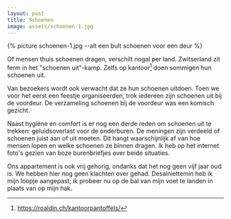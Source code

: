 ```yaml
---
layout: post
title: Schoenen
image: assets/schoenen-1.jpg
---
```


{% picture schoenen-1.jpg --alt een bult schoenen voor een deur %}

Of mensen thuis schoenen dragen, verschilt nogal per land. Zwitserland zit ferm in het "schoenen uit"-kamp. Zelfs op kantoor[^1] doen sommigen hun schoenen uit.

Van bezoekers wordt ook verwacht dat ze hun schoenen uitdoen. Toen we voor het eerst een feestje organiseerden, trok iedereen zijn schoenen uit bij de voordeur. De verzameling schoenen bij de voordeur was een komisch gezicht.

Naast hygiëne en comfort is er nog een derde reden om schoenen uit te trekken: geluidsoverlast voor de onderburen. De meningen zijn verdeeld of schoenen juist aan of uit moeten. Dit hangt waarschijnlijk af van hoe mensen lopen en welke schoenen ze binnen dragen. Ik heb op het internet foto's gezien van boze burenbriefjes over beide situaties.

Ons appartement is ook vrij gehorig, ondanks dat het nog geen vijf jaar oud is. We hebben hier nog geen klachten over gehad. Desalniettemin heb ik mijn loopje aangepast; ik probeer nu op de bal van mijn voet te landen in plaats van op mijn hak.

[^1]: <https://roaldin.ch/kantoorpantoffels/>
